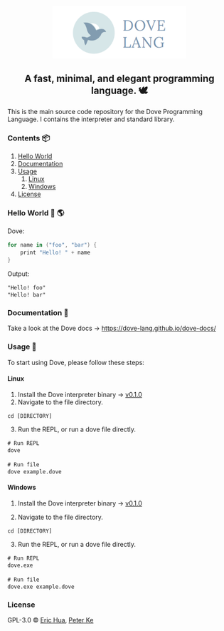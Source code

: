 <p align="center">
  <a href="https://github.com/dove-lang">
    <img src="https://raw.githubusercontent.com/dove-lang/dove/master/dove-lang-logo-banner.png" alt="Dove logo" width="300" />
  </a>
</p>

<h2 align="center">A fast, minimal, and elegant programming language. 🕊️</h1>

This is the main source code repository for the Dove Programming Language. I contains the interpreter and standard library.

### Contents 📦
1. [Hello World](#hello-world)
2. [Documentation](#documentation)
3. [Usage](#usage)
    1. [Linux](#usage-linux)
    2. [Windows](#usage-windows)
4. [License](#license)

### Hello World 👋 🌎 <a name="hello-world">
Dove:
``` swift
for name in ("foo", "bar") {
    print "Hello! " + name
}
```

Output:
```
"Hello! foo"
"Hello! bar"
```

### Documentation 📝 <a name="documentation"></a>
Take a look at the Dove docs -> https://dove-lang.github.io/dove-docs/ 

### Usage 🏃 <a name="usage"></a>
To start using Dove, please follow these steps:

#### Linux <a name="usage-linux"></a>
1. Install the Dove interpreter binary -> [v0.1.0](https://github.com/dove-lang/dove/releases/download/v0.1.0/dove)
2. Navigate to the file directory.
``` 
cd [DIRECTORY]
```
3. Run the REPL, or run a dove file directly.
```
# Run REPL
dove

# Run file
dove example.dove
```

#### Windows <a name="usage-windows"></a>
1. Install the Dove interpreter binary -> [v0.1.0](https://github.com/dove-lang/dove/releases/download/v0.1.0/dove.exe)

2. Navigate to the file directory.
``` 
cd [DIRECTORY]
```

3. Run the REPL, or run a dove file directly.
```
# Run REPL
dove.exe

# Run file
dove.exe example.dove
```

### License<a name="license"></a>
GPL-3.0 © [Eric Hua](https://github.com/huaqiwen), [Peter Ke](https://github.com/PeterKeDer)

